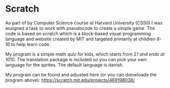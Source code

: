 # Scratch

As part of by Computer Science course at Harvard University (CS50) I was assigned a task to work with pseudocode to create a simple game. The code is based on scratch which is a block-based visual programming language and website created by MIT and targeted primarily at children 8-16 to help learn code.

My program is a simple math quiz for kids, which starts from 2*1 and ends at 10*10. The translation package is included so you can pick your own language for the sprites. The default language is danish.

My program can be found and adjusted here (or you can donwloade the program above): https://scratch.mit.edu/projects/469198038/
